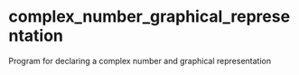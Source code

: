 # complex_number_graphical_representation
Program for declaring a complex number  and graphical representation
